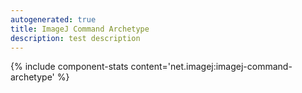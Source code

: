```yaml
---
autogenerated: true
title: ImageJ Command Archetype
description: test description
---
```


{% include component-stats content='net.imagej:imagej-command-archetype' %}

